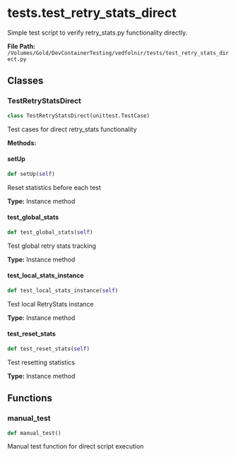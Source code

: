 # tests.test_retry_stats_direct

Simple test script to verify retry_stats.py functionality directly.

**File Path:** `/Volumes/Gold/DevContainerTesting/vedfolnir/tests/test_retry_stats_direct.py`

## Classes

### TestRetryStatsDirect

```python
class TestRetryStatsDirect(unittest.TestCase)
```

Test cases for direct retry_stats functionality

**Methods:**

#### setUp

```python
def setUp(self)
```

Reset statistics before each test

**Type:** Instance method

#### test_global_stats

```python
def test_global_stats(self)
```

Test global retry stats tracking

**Type:** Instance method

#### test_local_stats_instance

```python
def test_local_stats_instance(self)
```

Test local RetryStats instance

**Type:** Instance method

#### test_reset_stats

```python
def test_reset_stats(self)
```

Test resetting statistics

**Type:** Instance method

## Functions

### manual_test

```python
def manual_test()
```

Manual test function for direct script execution

